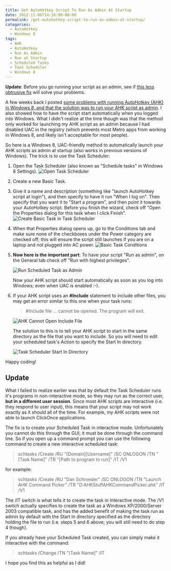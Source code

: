 ```yaml
---
title: Get AutoHotkey Script To Run As Admin At Startup
date: 2012-11-06T14:16:00-06:00
permalink: /get-autohotkey-script-to-run-as-admin-at-startup/
categories:
  - AutoHotkey
  - Windows 8
tags:
  - AHK
  - AutoHotkey
  - Run As Admin
  - Run at Startup
  - Scheduled Tasks
  - Task Scheduler
  - Windows 8
---
```


__Update__: Before you go running your script as an admin, see if [this less obtrusive fix](https://blog.danskingdom.com/get-autohotkey-to-interact-with-admin-windows-without-running-ahk-script-as-admin/) will solve your problems.

A few weeks back I posted [some problems with running AutoHotkey (AHK) in Windows 8, and that the solution was to run your AHK script as admin](https://blog.danskingdom.com/autohotkey-cannot-interact-with-windows-8-windowsor-can-it/). I also showed how to have the script start automatically when you logged into Windows. What I didn't realize at the time though was that the method only worked for launching my AHK script as an admin because I had disabled UAC in the registry (which prevents most Metro apps from working in Windows 8, and likely isn't acceptable for most people).

So here is a Windows 8, UAC-friendly method to automatically launch your AHK scripts as admin at startup (also works in previous versions of Windows). The trick is to use the Task Scheduler:

1. Open the Task Scheduler (also known as "Schedule tasks" in Windows 8 Settings).
    ![Open Task Scheduler](/assets/Posts/2012/11/open-task-scheduler.png)
1. Create a new Basic Task.
1. Give it a name and description (something like "launch AutoHotkey script at login"), and then specify to have it run "When I log on". Then specify that you want it to "Start a program", and then point it towards your AutoHotkey script. Before you finish the wizard, check off "Open the Properties dialog for this task when I click Finish".
    ![Create Basic Task in Task Scheduler](/assets/Posts/2012/11/create-basic-task-in-task-scheduler1.png)
1. When that Properties dialog opens up, go to the Conditions tab and make sure none of the checkboxes under the Power category are checked off; this will ensure the script still launches if you are on a laptop and not plugged into AC power.
    ![Basic Task Conditions](/assets/Posts/2012/11/basic-task-conditions1.png)
1. __Now here is the important part__: To have your script "Run as admin", on the General tab check off "Run with highest privileges".

    ![Run Scheduled Task as Admin](/assets/Posts/2012/11/run-scheduled-task-as-admin_thumb3.png)

    Now your AHK script should start automatically as soon as you log into Windows; even when UAC is enabled :-).
1. If your AHK script uses an __#Include__ statement to include other files, you may get an error similar to this one when your task runs:

    > #Include file ... cannot be opened. The program will exit.

    ![AHK Cannot Open Include File](/assets/Posts/2012/11/ahk-cannot-open-include-file.png)

    The solution to this is to tell your AHK script to start in the same directory as the file that you want to include. So you will need to edit your scheduled task's Action to specify the Start In directory.

    ![Task Scheduler Start In Directory](/assets/Posts/2012/11/task-scheduler-start-in-directory.png)

Happy coding!

## Update

What I failed to realize earlier was that by default the Task Scheduler runs it's programs in non-interactive mode, so they may run as the correct user, __but in a different user session__. Since most AHK scripts are interactive (i.e. they respond to user input), this means that your script may not work exactly as it should all of the time. For example, my AHK scripts were not able to launch ClickOnce applications.

The fix is to create your Scheduled Task in interactive mode. Unfortunately you cannot do this through the GUI; it must be done through the command line. So if you open up a command prompt you can use the following command to create a new interactive scheduled task:

> schtasks /Create /RU "\[Domain\]\[Username\]" /SC ONLOGON /TN "[Task Name]" /TR "[Path to program to run]" /IT /V1

for example:

> schtasks /Create /RU "Dan Schroeder" /SC ONLOGON /TN "Launch AHK Command Picker" /TR "D:AHKStuffAHKCommandPicker.ahk" /IT /V1

The /IT switch is what tells it to create the task in Interactive mode. The /V1 switch actually specifies to create the task as a Windows XP/2000/Server 2003 compatible task, and has the added benefit of making the task run as admin by default with the Start In directory specified as the directory holding the file to run (i.e. steps 5 and 6 above; you will still need to do step 4 though).

If you already have your Scheduled Task created, you can simply make it interactive with the command:

> schtasks /Change /TN "[Task Name]" /IT

I hope you find this as helpful as I did!
